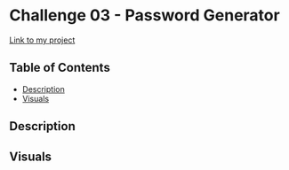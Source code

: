 # Challenge 03 - Password Generator

[Link to my project]()

## Table of Contents
- [Description](#description)
- [Visuals](#visuals)

## Description


## Visuals



